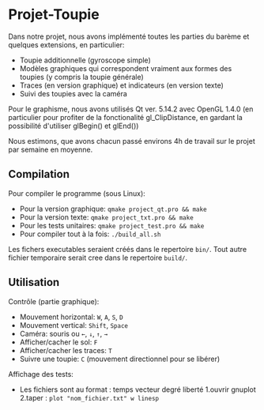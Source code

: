 # Projet-Toupie

Dans notre projet, nous avons implémenté toutes les parties du barème et
quelques extensions, en particulier:
  - Toupie additionnelle (gyroscope simple)
  - Modèles graphiques qui correspondent vraiment aux formes des toupies (y
compris la toupie générale)
  - Traces (en version graphique) et indicateurs (en version texte)
  - Suivi des toupies avec la caméra

Pour le graphisme, nous avons utilisés Qt ver. 5.14.2 avec OpenGL 1.4.0 (en
particulier pour profiter de la fonctionalité gl_ClipDistance, en gardant la
possibilité d'utiliser glBegin() et glEnd())

Nous estimons, que avons chacun passé environs 4h de travail sur le projet par
semaine en moyenne.

## Compilation

Pour compiler le programme (sous Linux):
  - Pour la version graphique: `qmake project_qt.pro && make`
  - Pour la version texte: `qmake project_txt.pro && make`
  - Pour les tests unitaires: `qmake project_test.pro && make`
  - Pour compiler tout à la fois: `./build_all.sh`

Les fichers executables seraient créés dans le repertoire `bin/`. Tout autre fichier temporaire serait cree dans le repertoire `build/`.

## Utilisation

Contrôle (partie graphique):
  - Mouvement horizontal: `W`, `A`, `S`, `D`
  - Mouvement vertical: `Shift`, `Space`
  - Caméra: souris ou `←`, `↓`, `↑`, `→`
  - Afficher/cacher le sol: `F`
  - Afficher/cacher les traces: `T`
  - Suivre une toupie: `C` (mouvement directionnel pour se libérer)

Affichage des tests:
  - Les fichiers sont au format : temps    vecteur degré liberté
  1.ouvrir gnuplot
  2.taper : `plot "nom_fichier.txt" w linesp`

